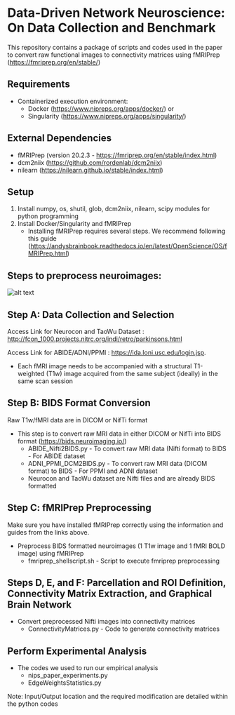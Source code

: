 # Data-Driven Network Neuroscience: On Data Collection and Benchmark

This repository contains a package of scripts and codes used in the paper to convert raw functional images to connectivity matrices using fMRIPrep (https://fmriprep.org/en/stable/)

## Requirements
* Containerized execution environment: 
	* Docker (https://www.nipreps.org/apps/docker/) or 
	* Singularity (https://www.nipreps.org/apps/singularity/)

## External Dependencies
* fMRIPrep (version 20.2.3 - https://fmriprep.org/en/stable/index.html)
* dcm2niix (https://github.com/rordenlab/dcm2niix)
* nilearn (https://nilearn.github.io/stable/index.html)

## Setup

1. Install numpy, os, shutil, glob, dcm2niix, nilearn, scipy modules for python programming
2. Install Docker/Singularity and fMRIPrep 
	* Installing fMRIPrep requires several steps. We recommend following this guide (https://andysbrainbook.readthedocs.io/en/latest/OpenScience/OS/fMRIPrep.html)

## Steps to preprocess neuroimages:

![alt text](https://raw.githubusercontent.com/bna-data-analysis/extract-brain-network/main/asset/nips_flowchart.png)

## Step A: Data Collection and Selection
Access Link for Neurocon and TaoWu Dataset : http://fcon_1000.projects.nitrc.org/indi/retro/parkinsons.html

Access Link for ABIDE/ADNI/PPMI : https://ida.loni.usc.edu/login.jsp. 

* Each fMRI image needs to be accompanied with a structural T1-weighted (T1w) image acquired from the same subject (ideally) in the same scan session

## Step B: BIDS Format Conversion

Raw T1w/fMRI data are in DICOM or NifTi format 
* This step is to convert raw MRI data in either DICOM or NifTi into BIDS format (https://bids.neuroimaging.io/)
	* ABIDE_Nifti2BIDS.py - To convert raw MRI data (Nifti format) to BIDS - For ABIDE dataset
	* ADNI_PPMI_DCM2BIDS.py - To convert raw MRI data (DICOM format) to BIDS - For PPMI and ADNI dataset
	* Neurocon and TaoWu dataset are Nifti files and are already BIDS formatted

## Step C: fMRIPrep Preprocessing

Make sure you have installed fMRIPrep correctly using the information and guides from the links above.

* Preprocess BIDS formatted neuroimages (1 T1w image and 1 fMRI BOLD image) using fMRIPrep
	* fmriprep_shellscript.sh - Script to execute fmriprep preprocessing

## Steps D, E, and F: Parcellation and ROI Definition, Connectivity Matrix Extraction, and Graphical Brain Network

* Convert preprocessed Nifti images into connectivity matrices
	* ConnectivityMatrices.py - Code to generate connectivity matrices

## Perform Experimental Analysis

* The codes we used to run our empirical analysis 
	* nips_paper_experiments.py
	* EdgeWeightsStatistics.py

Note: Input/Output location and the required modification are detailed within the python codes



